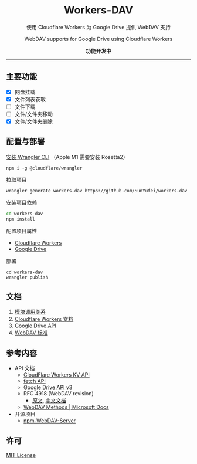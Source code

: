 <div align='center'>
   <h1>Workers-DAV</h1>
   <p>使用 Cloudflare Workers 为 Google Drive 提供 WebDAV 支持</p>
   <p>WebDAV supports for Google Drive using Cloudflare Workers</p>
   <b>功能开发中</b>
</div>

---

## 主要功能

- [x] 网盘挂载
- [x] 文件列表获取
- [ ] 文件下载
- [ ] 文件/文件夹移动
- [x] 文件/文件夹删除

## 配置与部署

[安装 Wrangler CLI](https://github.com/cloudflare/wrangler#installation) （Apple M1 需要安装 Rosetta2）

```shell
npm i -g @cloudflare/wrangler
```

拉取项目

```shell
wrangler generate workers-dav https://github.com/SunYufei/workers-dav
```

安装项目依赖

```sh
cd workers-dav
npm install
```

配置项目属性

- [Cloudflare Workers](docs/config/Cloudflare.md)
- [Google Drive](docs/config/Google.md)

部署

```shell
cd workers-dav
wrangler publish
```

## 文档

1. [模块调用关系](docs/README.md)
2. [Cloudflare Workers 文档](docs/Cloudflare.md)
3. [Google Drive API](docs/Google.md)
4. [WebDAV 标准](docs/WebDAV.md)

## 参考内容

- API 文档
   - [CloudFlare Workers KV API](https://developers.cloudflare.com/workers/runtime-apis/kv)
   - [fetch API](https://developer.mozilla.org/zh-CN/docs/Web/API/Fetch_API/Using_Fetch)
   - [Google Drive API v3](https://developers.google.com/drive)
   - RFC 4918 (WebDAV revision)
      - [原文](http://www.webdav.org/specs/rfc4918.html), [中文文档](https://fullstackplayer.github.io/WebDAV-RFC4918-CN/)
   - [WebDAV Methods | Microsoft Docs](https://docs.microsoft.com/en-us/previous-versions/office/developer/exchange-server-2003/aa142917(v=exchg.65))
- 开源项目
   - [npm-WebDAV-Server](https://github.com/OpenMarshal/npm-WebDAV-Server)

<!--2. [OneDrive 开发人员平台](https://docs.microsoft.com/zh-cn/onedrive/developer/?view=odsp-graph-online)-->

## 许可

[MIT License](LICENSE)
